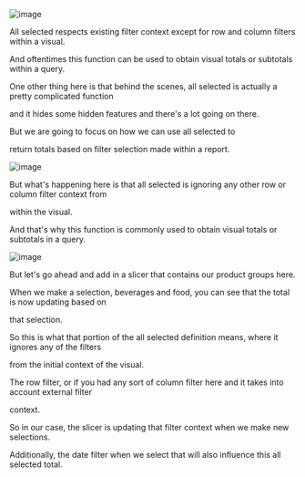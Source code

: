 ![image](https://github.com/liubovkyry/DAX/assets/118057504/4d88f867-dc7e-4df3-8437-f8875e660c2d)

All selected respects existing filter context except for row and column filters within a visual.



And oftentimes this function can be used to obtain visual totals or subtotals within a query.


One other thing here is that behind the scenes, all selected is actually a pretty complicated function

and it hides some hidden features and there's a lot going on there.


But we are going to focus on how we can use all selected to

return totals based on filter selection made within a report.

![image](https://github.com/liubovkyry/DAX/assets/118057504/83a55f3d-2695-4406-91f2-690bd962ec05)

But what's happening here is that all selected is ignoring any other row or column filter context from

within the visual.

And that's why this function is commonly used to obtain visual totals or subtotals in a query.

![image](https://github.com/liubovkyry/DAX/assets/118057504/50e863f4-ba8c-41ef-8d4b-624dc344c3f8)


But let's go ahead and add in a slicer that contains our product groups here.

When we make a selection, beverages and food, you can see that the total is now updating based on

that selection.


So this is what that portion of the all selected definition means, where it ignores any of the filters

from the initial context of the visual.

The row filter, or if you had any sort of column filter here and it takes into account external filter

context.

So in our case, the slicer is updating that filter context when we make new selections.

Additionally, the date filter when we select that will also influence this all selected total.
